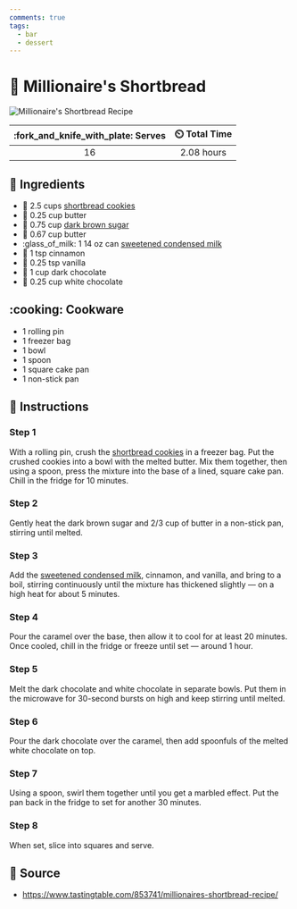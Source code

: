 ```yaml
---
comments: true
tags:
  - bar
  - dessert
---
```

# :chocolate_bar: Millionaire's Shortbread

![Millionaire's Shortbread Recipe](../assets/images/millionaire's-shortbread.png)

| :fork_and_knife_with_plate: Serves | :timer_clock: Total Time |
|:----------------------------------:|:-----------------------: |
| 16 | 2.08 hours |

## :salt: Ingredients

- :cookie: 2.5 cups [shortbread cookies][3]
- :butter: 0.25 cup butter
- :maple_leaf: 0.75 cup [dark brown sugar][1]
- :butter: 0.67 cup butter
- :glass_of_milk: 1 14 oz can [sweetened condensed milk][2]
- :custard: 1 tsp cinnamon
- :icecream: 0.25 tsp vanilla
- :chocolate_bar: 1 cup dark chocolate
- :chocolate_bar: 0.25 cup white chocolate

## :cooking: Cookware

- 1 rolling pin
- 1 freezer bag
- 1 bowl
- 1 spoon
- 1 square cake pan
- 1 non-stick pan

## :pencil: Instructions

### Step 1

With a rolling pin, crush the [shortbread cookies][3] in a freezer bag. Put the crushed cookies into a bowl with the
melted butter. Mix them together, then using a spoon, press the mixture into the base of a lined, square cake pan.
Chill in the fridge for 10 minutes.

### Step 2

Gently heat the dark brown sugar and 2/3 cup of butter in a non-stick pan, stirring until melted.

### Step 3

Add the [sweetened condensed milk][2], cinnamon, and vanilla, and bring to a boil, stirring continuously until the
mixture has thickened slightly — on a high heat for about 5 minutes.

### Step 4

Pour the caramel over the base, then allow it to cool for at least 20 minutes. Once cooled, chill in the fridge or
freeze until set — around 1 hour.

### Step 5

Melt the dark chocolate and white chocolate in separate bowls. Put them in the microwave for 30-second bursts on high
and keep stirring until melted.

### Step 6

Pour the dark chocolate over the caramel, then add spoonfuls of the melted white chocolate on top.

### Step 7

Using a spoon, swirl them together until you get a marbled effect. Put the pan back in the fridge to set for another 30
minutes.

### Step 8

When set, slice into squares and serve.

## :link: Source

- <https://www.tastingtable.com/853741/millionaires-shortbread-recipe/>

[1]: <../ingredients/brown-sugar.md>
[2]: <../ingredients/sweetened-condensed-milk.md>
[3]: <./buttery-shortbread.md>
